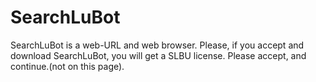 SearchLuBot
===========
SearchLuBot is a web-URL and web browser. Please, if you accept and download SearchLuBot, you will get a SLBU license. Please accept, and continue.(not on this page).
